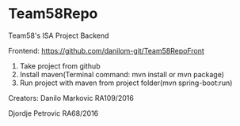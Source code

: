 # Team58Repo
Team58's ISA Project Backend

Frontend: https://github.com/danilom-git/Team58RepoFront

1. Take project from github
2. Install maven(Terminal command: mvn install or mvn package)
3. Run project with maven from project folder(mvn spring-boot:run)

Creators:
  Danilo Markovic RA109/2016
  
  Djordje Petrovic RA68/2016
